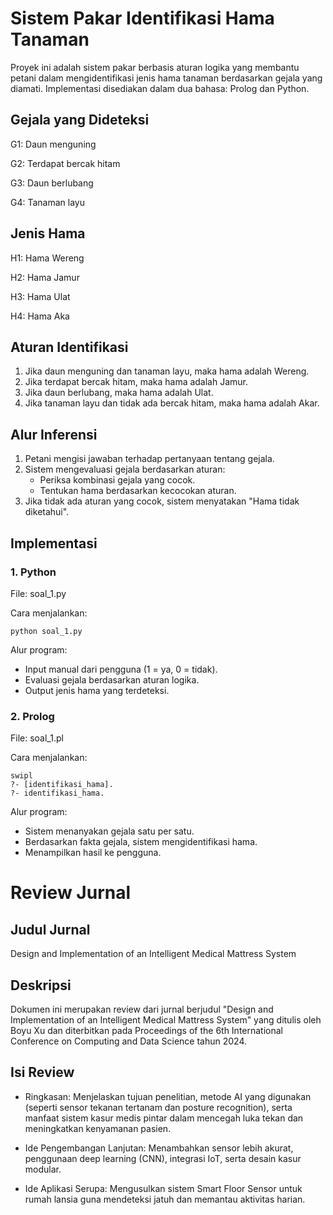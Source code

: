 # Sistem Pakar Identifikasi Hama Tanaman
Proyek ini adalah sistem pakar berbasis aturan logika yang membantu petani dalam mengidentifikasi jenis hama tanaman berdasarkan gejala yang diamati.
Implementasi disediakan dalam dua bahasa: Prolog dan Python.

## Gejala yang Dideteksi
G1: Daun menguning

G2: Terdapat bercak hitam

G3: Daun berlubang

G4: Tanaman layu

## Jenis Hama
H1: Hama Wereng

H2: Hama Jamur

H3: Hama Ulat

H4: Hama Aka

## Aturan Identifikasi
1. Jika daun menguning dan tanaman layu, maka hama adalah Wereng.
2. Jika terdapat bercak hitam, maka hama adalah Jamur.
3. Jika daun berlubang, maka hama adalah Ulat.
4. Jika tanaman layu dan tidak ada bercak hitam, maka hama adalah Akar.

## Alur Inferensi
1. Petani mengisi jawaban terhadap pertanyaan tentang gejala.
2. Sistem mengevaluasi gejala berdasarkan aturan:
   - Periksa kombinasi gejala yang cocok.
   - Tentukan hama berdasarkan kecocokan aturan.
3. Jika tidak ada aturan yang cocok, sistem menyatakan "Hama tidak diketahui".

## Implementasi
### 1. Python
File: soal_1.py

Cara menjalankan:
```
python soal_1.py
```
Alur program:
- Input manual dari pengguna (1 = ya, 0 = tidak).
- Evaluasi gejala berdasarkan aturan logika.
- Output jenis hama yang terdeteksi.

### 2. Prolog
File: soal_1.pl

Cara menjalankan:
```
swipl
?- [identifikasi_hama].
?- identifikasi_hama.
```

Alur program:
- Sistem menanyakan gejala satu per satu.
- Berdasarkan fakta gejala, sistem mengidentifikasi hama.
- Menampilkan hasil ke pengguna.

# Review Jurnal

## Judul Jurnal
Design and Implementation of an Intelligent Medical Mattress System

## Deskripsi
Dokumen ini merupakan review dari jurnal berjudul "Design and Implementation of an Intelligent Medical Mattress System" yang ditulis oleh Boyu Xu dan diterbitkan pada Proceedings of the 6th International Conference on Computing and Data Science tahun 2024.

## Isi Review
- Ringkasan:
Menjelaskan tujuan penelitian, metode AI yang digunakan (seperti sensor tekanan tertanam dan posture recognition), serta manfaat sistem kasur medis pintar dalam mencegah luka tekan dan meningkatkan kenyamanan pasien.

- Ide Pengembangan Lanjutan:
Menambahkan sensor lebih akurat, penggunaan deep learning (CNN), integrasi IoT, serta desain kasur modular.

- Ide Aplikasi Serupa:
Mengusulkan sistem Smart Floor Sensor untuk rumah lansia guna mendeteksi jatuh dan memantau aktivitas harian.

